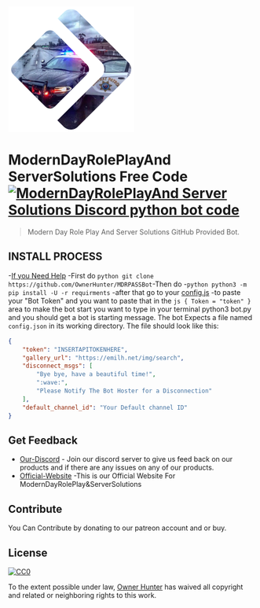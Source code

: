 <img src="copcar.png" align="center" style="width=100%;" />

# ModernDayRolePlayAnd ServerSolutions Free Code [![ModernDayRolePlayAnd Server Solutions Discord python bot code](https://cdn.rawgit.com/sindresorhus/awesome/d7305f38d29fed78fa85652e3a63e154dd8e8829/media/badge.svg)](https://discordapp.com/invite/J7qXTMP)
> Modern Day Role Play And Server Solutions GitHub Provided Bot.

## INSTALL PROCESS
-[If you Need Help](https://discordapp.com/invite/J7qXTMP) -First do ```python
git clone https://github.com/OwnerHunter/MDRPASSBot```-Then do -```python
python3 -m pip install -U -r requirments``` -after that go to your [config.js](https://github.com/OwnerHunter/MDRPASSBot/config.js) -to paste your "Bot Token" and you want to paste that in the ```js
{
Token = "token"
}``` area to make the bot start you want to type in your terminal python3 bot.py and you should get a bot is starting message.
The bot Expects a file named `config.json` in its working directory. The file should look like this:
```json
{
    "token": "INSERTAPITOKENHERE",
    "gallery_url": "https://emilh.net/img/search",
    "disconnect_msgs": [
        "Bye bye, have a beautiful time!",
        ":wave:",
        "Please Notify The Bot Hoster for a Disconnection"
    ],
    "default_channel_id": "Your Default channel ID"
}
```
## Get Feedback

- [Our-Discord](https://discordapp.com/invite/J7qXTMP) - Join our discord server to give us feed back on our products and if there are any issues on any of our products.
- [Official-Website](https://sites.google.com/view/moderndayrpand-serversolutions) -This is our Official Website For ModernDayRolePlay&ServerSolutions 

## Contribute
You Can Contribute by donating to our patreon account and or buy.

## License

[![CC0](https://licensebuttons.net/p/zero/1.0/88x31.png)](https://creativecommons.org/publicdomain/zero/1.0/)

To the extent possible under law, [Owner Hunter](http://mts.io) has waived all copyright and related or neighboring rights to this work.
